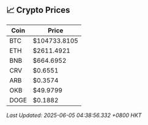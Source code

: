 ## 📈 Crypto Prices

| Coin | Price |
| ---- | ----- |
| BTC | $104733.8105 |
| ETH | $2611.4921 |
| BNB | $664.6952 |
| CRV | $0.6551 |
| ARB | $0.3574 |
| OKB | $49.9799 |
| DOGE | $0.1882 |

_Last Updated: 2025-06-05 04:38:56.332 +0800 HKT_